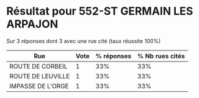 # Résultat pour 552-ST GERMAIN LES ARPAJON

Sur 3 réponses dont 3 avec une rue cité (taux réussite 100%)

| Rue | Vote | % réponses | % Nb rues cités|
|-----|------|------------|----------------|
| ROUTE DE CORBEIL | 1 | 33% | 33%|
| ROUTE DE LEUVILLE | 1 | 33% | 33%|
| IMPASSE DE L'ORGE | 1 | 33% | 33%|
